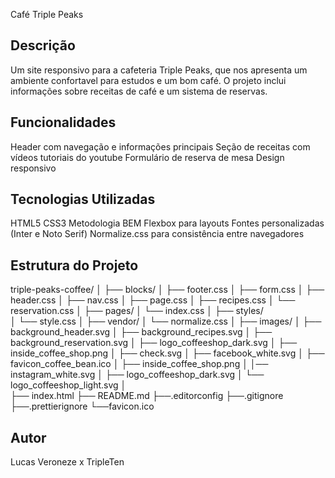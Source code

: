 Café Triple Peaks

## Descrição

Um site responsivo para a cafeteria Triple Peaks, que nos apresenta um ambiente confortavel para estudos e um bom café. O projeto inclui informações sobre receitas de café e um sistema de reservas.

## Funcionalidades

Header com navegação e informações principais
Seção de receitas com vídeos tutoriais do youtube
Formulário de reserva de mesa
Design responsivo

## Tecnologias Utilizadas

HTML5
CSS3
Metodologia BEM
Flexbox para layouts
Fontes personalizadas (Inter e Noto Serif)
Normalize.css para consistência entre navegadores

## Estrutura do Projeto

triple-peaks-coffee/
│
├── blocks/
│   ├── footer.css
│   ├── form.css
│   ├── header.css
│   ├── nav.css
│   ├── page.css
│   ├── recipes.css
│   └── reservation.css
│
├── pages/
│   └── index.css
│
├── styles/    
│   └── style.css
│
├── vendor/
│   └── normalize.css
│
├── images/
│   ├── background_header.svg
│   ├── background_recipes.svg
│   ├── background_reservation.svg
│   ├── logo_coffeeshop_dark.svg
│   ├── inside_coffee_shop.png
│   ├── check.svg
│   ├── facebook_white.svg
│   ├── favicon_coffee_bean.ico
│   ├── inside_coffee_shop.png
│   │── instagram_white.svg
│   ├── logo_coffeeshop_dark.svg
│   └── logo_coffeeshop_light.svg
│   
├── index.html
├── README.md
├──.editorconfig
├──.gitignore
├──.prettierignore
└──favicon.ico



## Autor

Lucas Veroneze x TripleTen